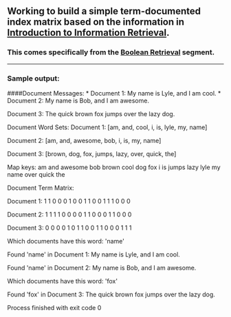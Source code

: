 ## Working to build a simple term-documented index matrix based on the information in [Introduction to Information Retrieval](http://nlp.stanford.edu/IR-book/html/htmledition/irbook.html "Title").
### This comes specifically from the [Boolean Retrieval](http://nlp.stanford.edu/IR-book/html/htmledition/boolean-retrieval-1.html "Title") segment.

--------------------

### Sample output:
####Document Messages:
	* Document 1: My name is Lyle, and I am cool.
	* Document 2: My name is Bob, and I am awesome.

Document 3: The quick brown fox jumps over the lazy dog.

Document Word Sets:
Document 1: [am, and, cool, i, is, lyle, my, name]

Document 2: [am, and, awesome, bob, i, is, my, name]

Document 3: [brown, dog, fox, jumps, lazy, over, quick, the]


Map keys:   am       and      awesome  bob      brown    cool     dog      fox      i        is       jumps    lazy     lyle     my       name     over     quick    the      

Document Term Matrix:

Document 1: 1        1        0        0        0        1        0        0        1        1        0        0        1        1        1        0        0        0        

Document 2: 1        1        1        1        0        0        0        0        1        1        0        0        0        1        1        0        0        0        

Document 3: 0        0        0        0        1        0        1        1        0        0        1        1        0        0        0        1        1        1        


Which documents have this word: 'name'

Found 'name' in Document 1: My name is Lyle, and I am cool.

Found 'name' in Document 2: My name is Bob, and I am awesome.


Which documents have this word: 'fox'

Found 'fox' in Document 3: The quick brown fox jumps over the lazy dog.

Process finished with exit code 0